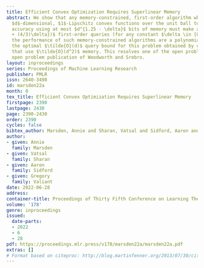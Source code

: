 ```yaml
---
title: Efficient Convex Optimization Requires Superlinear Memory
abstract: We show that any memory-constrained, first-order algorithm which minimizes 
  $d$-dimensional, $1$-Lipschitz convex functions over the unit ball to $1/\mathrm{poly}(d)$ 
  accuracy using at most $d^{1.25 - \delta}$ bits of memory must make at least $\Omega(d^{1 
  + (4/3)\delta})$ first-order queries (for any constant $\delta \in [0, 1/4]$). Consequently, 
  the performance of such memory-constrained algorithms are a polynomial factor worse than 
  the optimal $\tilde{O}(d)$ query bound for this problem obtained by cutting plane methods 
  that use $\tilde{O}(d^2)$ memory. This resolves one of the open problems in the COLT 2019 
  open problem publication of Woodworth and Srebro.
layout: inproceedings
series: Proceedings of Machine Learning Research
publisher: PMLR
issn: 2640-3498
id: marsden22a
month: 0
tex_title: Efficient Convex Optimization Requires Superlinear Memory
firstpage: 2390
lastpage: 2430
page: 2390-2430
order: 2390
cycles: false
bibtex_author: Marsden, Annie and Sharan, Vatsal and Sidford, Aaron and Valiant, Gregory
author:
- given: Annie
  family: Marsden
- given: Vatsal
  family: Sharan
- given: Aaron
  family: Sidford
- given: Gregory
  family: Valiant
date: 2022-06-28
address:
container-title: Proceedings of Thirty Fifth Conference on Learning Theory
volume: '178'
genre: inproceedings
issued:
  date-parts:
  - 2022
  - 6
  - 28
pdf: https://proceedings.mlr.press/v178/marsden22a/marsden22a.pdf
extras: []
# Format based on citeproc: http://blog.martinfenner.org/2013/07/30/citeproc-yaml-for-bibliographies/
---
```


